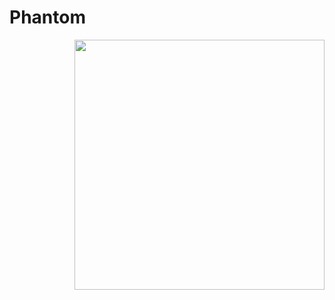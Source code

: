 # Phantom

<img align="right" width="400" height="400" src="https://github.com/LucasLBB/Phantom/blob/master/public/phantom.wlmp">
